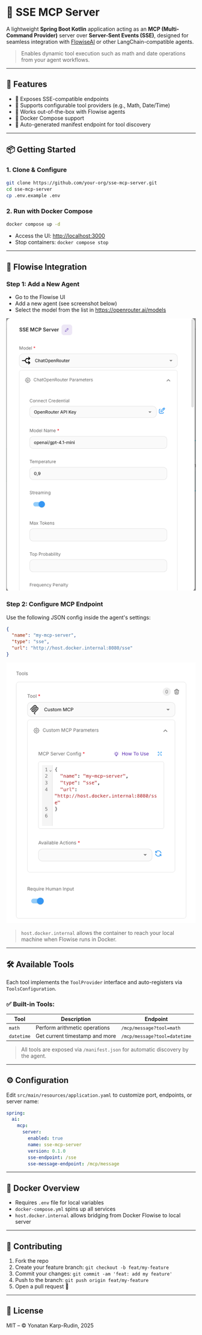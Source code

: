 # 🔌 SSE MCP Server

A lightweight **Spring Boot Kotlin** application acting as an **MCP (Multi-Command Provider)** server over **Server-Sent Events (SSE)**, designed for seamless integration with [FlowiseAI](https://flowiseai.com/) or other LangChain-compatible agents.

> Enables dynamic tool execution such as math and date operations from your agent workflows.

---

## 🚀 Features

- 🔁 Exposes SSE-compatible endpoints
- 🔧 Supports configurable tool providers (e.g., Math, Date/Time)
- 🧠 Works out-of-the-box with Flowise agents
- 🐳 Docker Compose support
- 📃 Auto-generated manifest endpoint for tool discovery

---

## 📦 Getting Started

### 1. Clone & Configure

```bash
git clone https://github.com/your-org/sse-mcp-server.git
cd sse-mcp-server
cp .env.example .env
```

### 2. Run with Docker Compose

```bash
docker compose up -d
```

- Access the UI: [http://localhost:3000](http://localhost:3000)
- Stop containers: `docker compose stop`

---

## 🧠 Flowise Integration

### Step 1: Add a New Agent

- Go to the Flowise UI
- Add a new agent (see screenshot below)
- Select the model from the list in https://openrouter.ai/models

![Agent Configuration UI](./docs/flowise-configure-llm.png)

### Step 2: Configure MCP Endpoint

Use the following JSON config inside the agent's settings:

```json
{
  "name": "my-mcp-server",
  "type": "sse",
  "url": "http://host.docker.internal:8080/sse"
}
```

![Configure MCP](./docs/flowise-configure-mcp.png)

> `host.docker.internal` allows the container to reach your local machine when Flowise runs in Docker.

---

## 🛠️ Available Tools

Each tool implements the `ToolProvider` interface and auto-registers via `ToolsConfiguration`.

### ✅ Built-in Tools:

| Tool        | Description                    | Endpoint                     |
|-------------|--------------------------------|------------------------------|
| `math`      | Perform arithmetic operations  | `/mcp/message?tool=math`     |
| `datetime`  | Get current timestamp and more | `/mcp/message?tool=datetime` |

> All tools are exposed via `/manifest.json` for automatic discovery by the agent.

---

## ⚙️ Configuration

Edit `src/main/resources/application.yaml` to customize port, endpoints, or server name:

```yaml
spring:
  ai:
    mcp:
      server:
        enabled: true
        name: sse-mcp-server
        version: 0.1.0
        sse-endpoint: /sse
        sse-message-endpoint: /mcp/message
```

---

## 🐳 Docker Overview

- Requires `.env` file for local variables
- `docker-compose.yml` spins up all services
- `host.docker.internal` allows bridging from Docker Flowise to local server

---

## 🤝 Contributing

1. Fork the repo
2. Create your feature branch: `git checkout -b feat/my-feature`
3. Commit your changes: `git commit -am 'feat: add my feature'`
4. Push to the branch: `git push origin feat/my-feature`
5. Open a pull request 🚀

---

## 📜 License

MIT – © Yonatan Karp-Rudin, 2025
